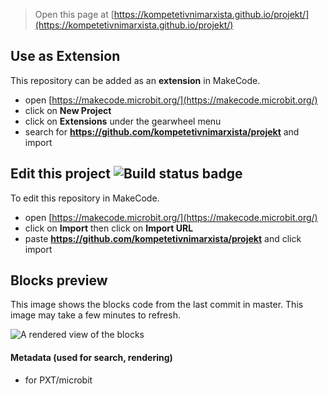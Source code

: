 
> Open this page at [https://kompetetivnimarxista.github.io/projekt/](https://kompetetivnimarxista.github.io/projekt/)

## Use as Extension

This repository can be added as an **extension** in MakeCode.

* open [https://makecode.microbit.org/](https://makecode.microbit.org/)
* click on **New Project**
* click on **Extensions** under the gearwheel menu
* search for **https://github.com/kompetetivnimarxista/projekt** and import

## Edit this project ![Build status badge](https://github.com/kompetetivnimarxista/projekt/workflows/MakeCode/badge.svg)

To edit this repository in MakeCode.

* open [https://makecode.microbit.org/](https://makecode.microbit.org/)
* click on **Import** then click on **Import URL**
* paste **https://github.com/kompetetivnimarxista/projekt** and click import

## Blocks preview

This image shows the blocks code from the last commit in master.
This image may take a few minutes to refresh.

![A rendered view of the blocks](https://github.com/kompetetivnimarxista/projekt/raw/master/.github/makecode/blocks.png)

#### Metadata (used for search, rendering)

* for PXT/microbit
<script src="https://makecode.com/gh-pages-embed.js"></script><script>makeCodeRender("{{ site.makecode.home_url }}", "{{ site.github.owner_name }}/{{ site.github.repository_name }}");</script>
